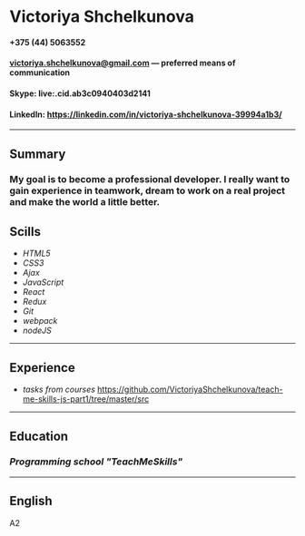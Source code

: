 # Victoriya Shchelkunova
#### +375 (44) 5063552 
#### victoriya.shchelkunova@gmail.com — preferred means of communication 
#### Skype: live:.cid.ab3c0940403d2141 
#### LinkedIn: https://linkedin.com/in/victoriya-shchelkunova-39994a1b3/

---

## **Summary**
### My goal is to become a professional developer. I really want to gain experience in teamwork, dream to work on a real project and make the world a little better.

## **Scills**
* _HTML5_
* _CSS3_
* _Ajax_
* _JavaScript_
* _React_
* _Redux_
* _Git_
* _webpack_
* _nodeJS_

---

## **Experience**
* _tasks from courses_ https://github.com/VictoriyaShchelkunova/teach-me-skills-js-part1/tree/master/src

---
 
## **Education**
### _Programming school "TeachMeSkills"_ 

--- 

## **English**
A2







